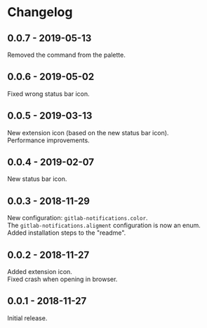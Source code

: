 # Changelog

## 0.0.7 - 2019-05-13
Removed the command from the palette.

## 0.0.6 - 2019-05-02
Fixed wrong status bar icon.

## 0.0.5 - 2019-03-13
New extension icon (based on the new status bar icon).  
Performance improvements.

## 0.0.4 - 2019-02-07
New status bar icon.

## 0.0.3 - 2018-11-29
New configuration: `gitlab-notifications.color`.  
The `gitlab-notifications.aligment` configuration is now an enum.  
Added installation steps to the "readme".  

## 0.0.2 - 2018-11-27
Added extension icon.  
Fixed crash when opening in browser.

## 0.0.1 - 2018-11-27
Initial release.
